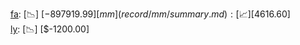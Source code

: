 [fa](record/fa/summary.md): [📉] [$-897919.99]  
[mm](record/mm/summary.md): [📈] [$4616.60]  
[ly](record/ly/summary.md): [📉] [$-1200.00]  
